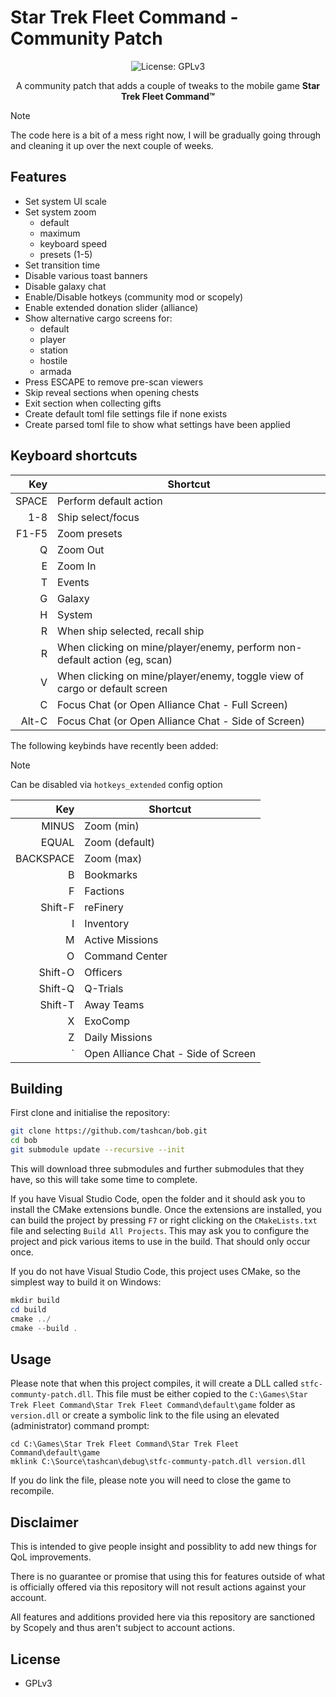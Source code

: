 # Star Trek Fleet Command - Community Patch

<p align="center">
  <img src="https://img.shields.io/badge/License-GPLv3-blue.svg" alt="License: GPLv3">
</p>

<p align="center">
   A community patch that adds a couple of tweaks to the mobile game <b>Star Trek Fleet Command&#8482;</b>
</p>

> [!NOTE]
> The code here is a bit of a mess right now, I will be gradually going through and cleaning it up over the next couple of weeks.

## Features

- Set system UI scale
- Set system zoom
  - default
  - maximum
  - keyboard speed
  - presets (1-5)
- Set transition time
- Disable various toast banners
- Disable galaxy chat
- Enable/Disable hotkeys (community mod or scopely)
- Enable extended donation slider (alliance)
- Show alternative cargo screens for:
  - default
  - player
  - station
  - hostile
  - armada
- Press ESCAPE to remove pre-scan viewers
- Skip reveal sections when opening chests
- Exit section when collecting gifts
- Create default toml file settings file if none exists
- Create parsed toml file to show what settings have been applied

## Keyboard shortcuts

Key | Shortcut
--: | ---
SPACE | Perform default action
1-8 | Ship select/focus
F1-F5 | Zoom presets
Q | Zoom Out
E | Zoom In
T | Events
G | Galaxy
H | System
R | When ship selected, recall ship
R | When clicking on mine/player/enemy, perform non-default action (eg, scan)
V | When clicking on mine/player/enemy, toggle view of cargo or default screen
C | Focus Chat (or Open Alliance Chat - Full Screen)
Alt-C | Focus Chat (or Open Alliance Chat - Side of Screen)

The following keybinds have recently been added:

> [!NOTE]
> Can be disabled via `hotkeys_extended` config option

Key | Shortcut
--: | ---
MINUS | Zoom (min)
EQUAL | Zoom (default)
BACKSPACE | Zoom (max)
B | Bookmarks
F | Factions
Shift-F | reFinery
I | Inventory
M | Active Missions
O | Command Center
Shift-O | Officers
Shift-Q | Q-Trials
Shift-T | Away Teams
X | ExoComp
Z | Daily Missions
` | Open Alliance Chat - Side of Screen

## Building

First clone and initialise the repository:

```bash
git clone https://github.com/tashcan/bob.git
cd bob
git submodule update --recursive --init
```

This will download three submodules and further submodules that they have, so this will take some time to complete.

If you have Visual Studio Code, open the folder and it should ask you to install the CMake extensions bundle.  Once the extensions are installed, you can build the project by pressing `F7` or right clicking on the `CMakeLists.txt` file and selecting `Build All Projects`.  This may ask you to configure the project and pick various items to use in the build.  That should only occur once.

If you do not have Visual Studio Code, this project uses CMake, so the simplest way to build it on Windows:

```ps1
mkdir build
cd build
cmake ../
cmake --build .
```

## Usage

Please note that when this project compiles, it will create a DLL called `stfc-communty-patch.dll`.  This file must be either copied to the `C:\Games\Star Trek Fleet Command\Star Trek Fleet Command\default\game` folder as `version.dll` or create a symbolic link to the file using an elevated (administrator) command prompt:

```console
cd C:\Games\Star Trek Fleet Command\Star Trek Fleet Command\default\game
mklink C:\Source\tashcan\debug\stfc-communty-patch.dll version.dll
```

If you do link the file, please note you will need to close the game to recompile.

## Disclaimer

This is intended to give people insight and possiblity to add new things for QoL improvements.

There is no guarantee or promise that using this for features outside of what is officially offered via this repository will not result actions against your account.

All features and additions provided here via this repository are sanctioned by Scopely and thus aren't subject to account actions.

## License

- GPLv3
